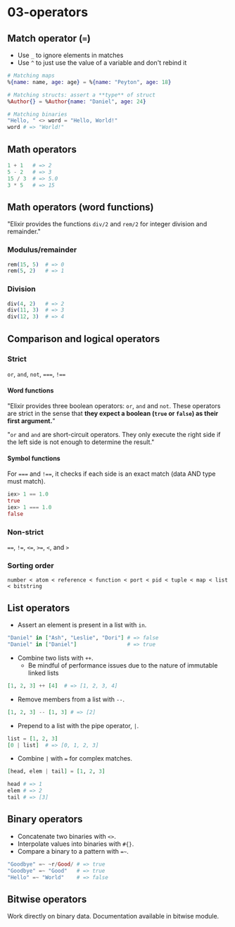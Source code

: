 # 03-operators

## Match operator (`=`)

- Use `_` to ignore elements in matches
- Use `^` to just use the value of a variable and don't rebind it

```elixir
# Matching maps
%{name: name, age: age} = %{name: "Peyton", age: 18}

# Matching structs: assert a **type** of struct
%Author{} = %Author{name: "Daniel", age: 24}

# Matching binaries
"Hello, " <> word = "Hello, World!"
word # => "World!"
```

## Math operators

```elixir
1 + 1   # => 2
5 - 2   # => 3
15 / 3  # => 5.0
3 * 5   # => 15
```

## Math operators (word functions)

"Elixir provides the functions `div/2` and `rem/2` for integer division and remainder."

### Modulus/remainder

```elixir
rem(15, 5)  # => 0
rem(5, 2)   # => 1
```

### Division

```elixir
div(4, 2)   # => 2
div(11, 3)  # => 3
div(12, 3)  # => 4
```

## Comparison and logical operators

### Strict

`or`, `and`, `not`, `===`, `!==`

#### Word functions

"Elixir provides three boolean operators: `or`, `and` and `not`. These operators are strict in the sense that **they expect a boolean (`true` or `false`) as their first argument.**"

"`or` and `and` are short-circuit operators. They only execute the right side if the left side is not enough to determine the result."

#### Symbol functions

For `===` and `!==`, it checks if each side is an exact match (data AND type must match).

```elixir
iex> 1 == 1.0
true
iex> 1 === 1.0
false
```

### Non-strict

`==`, `!=`, `<=`, `>=`, `<`, and `>`

### Sorting order

`number < atom < reference < function < port < pid < tuple < map < list < bitstring`

## List operators

- Assert an element is present in a list with `in`.

```elixir
"Daniel" in ["Ash", "Leslie", "Dori"] # => false
"Daniel" in ["Daniel"]                # => true
```

- Combine two lists with `++`.
  - Be mindful of performance issues due to the nature of immutable linked lists

```elixir
[1, 2, 3] ++ [4]  # => [1, 2, 3, 4]
```

- Remove members from a list with `--`.

```elixir
[1, 2, 3] -- [1, 3] # => [2]
```

- Prepend to a list with the pipe operator, `|`.

```elixir
list = [1, 2, 3]
[0 | list]  # => [0, 1, 2, 3]
```

- Combine `|` with `=` for complex matches.

```elixir
[head, elem | tail] = [1, 2, 3]

head # => 1
elem # => 2
tail # => [3]
```

## Binary operators

- Concatenate two binaries with `<>`.
- Interpolate values into binaries with `#{}`.
- Compare a binary to a pattern with `=~`.

```elixir
"Goodbye" =~ ~r/Good/ # => true
"Goodbye" =~ "Good"   # => true
"Hello" =~ "World"    # => false
```

## Bitwise operators

Work directly on binary data. Documentation available in bitwise module.
